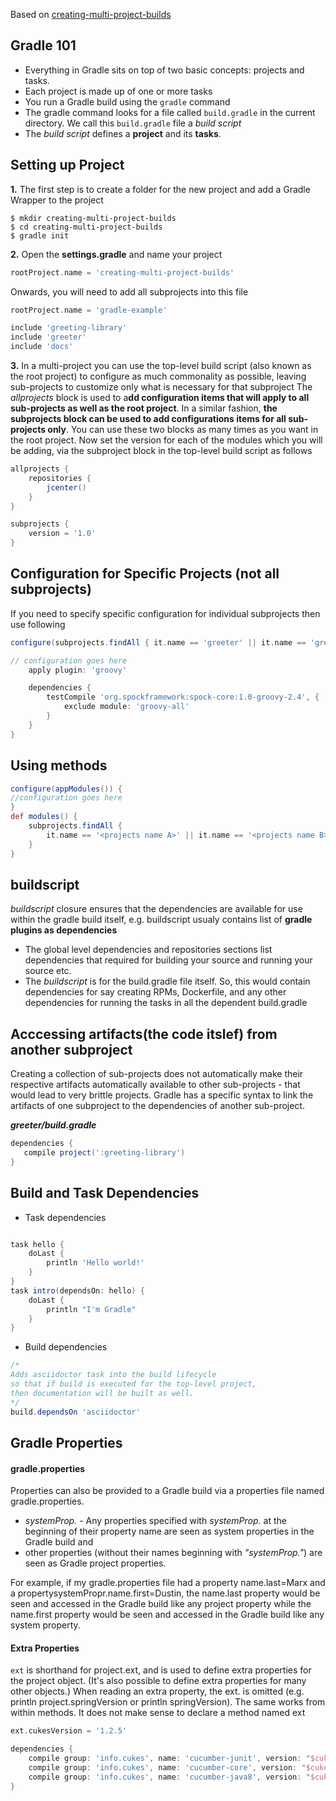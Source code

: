 Based on [creating-multi-project-builds](https://github.com/gradle-guides/creating-multi-project-builds)

## Gradle 101
* Everything in Gradle sits on top of two basic concepts: projects and tasks.
* Each project is made up of one or more tasks
* You run a Gradle build using the `gradle` command
* The gradle command looks for a file called `build.gradle` in the current directory. We call this `build.gradle` file a _build script_
* The _build script_ defines a **project** and its **tasks**.

## Setting up Project
**1.** The first step is to create a folder for the new project and add a Gradle Wrapper to the project

```
$ mkdir creating-multi-project-builds
$ cd creating-multi-project-builds
$ gradle init  
```

**2.** Open the **settings.gradle** and name your project
```groovy
rootProject.name = 'creating-multi-project-builds'
```

Onwards, you will need to add all subprojects into this file
```groovy
rootProject.name = 'gradle-example'

include 'greeting-library'
include 'greeter'
include 'docs'
```

**3.** In a multi-project you can use the top-level build script (also known as the root project) to configure as much commonality as possible, leaving sub-projects to customize only what is necessary for that subproject
The _allprojects_ block is used to a**dd configuration items that will apply to all sub-projects as well as the root project**. In a similar fashion, **the subprojects block can be used to add configurations items for all sub-projects only**. You can use these two blocks as many times as you want in the root project.
Now set the version for each of the modules which you will be adding, via the subproject block in the top-level build script as follows

```groovy
allprojects {
    repositories {
        jcenter() 
    }
}

subprojects {
    version = '1.0'
}
```

## Configuration for Specific Projects (not all subprojects)
If you need to specify specific configuration for individual subprojects then use following 

```groovy
configure(subprojects.findAll { it.name == 'greeter' || it.name == 'greeting-library' }) { 

// configuration goes here
    apply plugin: 'groovy'

    dependencies {
        testCompile 'org.spockframework:spock-core:1.0-groovy-2.4', {
            exclude module: 'groovy-all'
        }
    }
}
```

## Using methods

```groovy
configure(appModules()) {
//configuration goes here
}
def modules() {
    subprojects.findAll {
        it.name == '<projects name A>' || it.name == '<projects name B>' 
    }
}
```


## buildscript

_buildscript_ closure ensures that the dependencies are available for use within the gradle build itself, e.g. buildscript usualy contains list of **gradle plugins as dependencies**

* The global level dependencies and repositories sections list dependencies that required for building your source and running your source etc.
* The _buildscript_ is for the build.gradle file itself. So, this would contain dependencies for say creating RPMs, Dockerfile, and any other dependencies for running the tasks in all the dependent build.gradle


## Acccessing artifacts(the code itslef) from another subproject
 Creating a collection of sub-projects does not automatically make their respective artifacts automatically available to other sub-projects - that would lead to very brittle projects. Gradle has a specific syntax to link the artifacts of one subproject to the dependencies of another sub-project.
 
 **_greeter/build.gradle_**
 ```groovy
dependencies {
    compile project(':greeting-library') 
}
```

## Build and Task Dependencies
* Task dependencies
```groovy

task hello {
    doLast {
        println 'Hello world!'
    }
}
task intro(dependsOn: hello) {
    doLast {
        println "I'm Gradle"
    }
}
```

* Build dependencies

```groovy
/*
Adds asciidoctor task into the build lifecycle 
so that if build is executed for the top-level project, 
then documentation will be built as well.
*/
build.dependsOn 'asciidoctor'
```

## Gradle Properties
#### gradle.properties
Properties can also be provided to a Gradle build via a properties file named gradle.properties.
* _systemProp._ - Any properties specified with _systemProp._ at the beginning of their property name are seen as system properties in the Gradle build and 
* other properties (without their names beginning with _"systemProp."_) are seen as Gradle project properties. 

For example, if my gradle.properties file had a property name.last=Marx and a propertysystemPropr.name.first=Dustin, the name.last property would be seen and accessed in the Gradle build like any project property while the name.first property would be seen and accessed in the Gradle build like any system property.
#### Extra Properties
`ext` is shorthand for project.ext, and is used to define extra properties for the project object. (It's also possible to define extra properties for many other objects.) When reading an extra property, the ext. is omitted (e.g. println project.springVersion or println springVersion). The same works from within methods. It does not make sense to declare a method named ext

```groovy
ext.cukesVersion = '1.2.5'

dependencies {
    compile group: 'info.cukes', name: 'cucumber-junit', version: "$cukesVersion"
    compile group: 'info.cukes', name: 'cucumber-core', version: "$cukesVersion"
    compile group: 'info.cukes', name: 'cucumber-java8', version: "$cukesVersion"
}
```